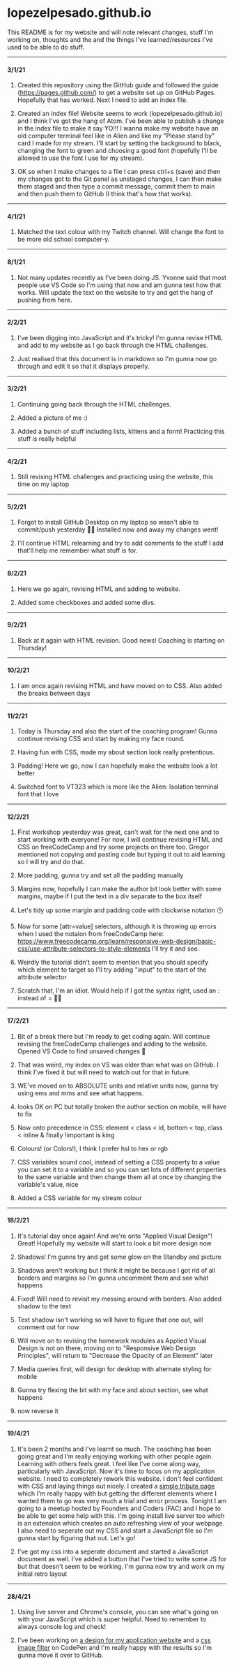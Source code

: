 # lopezelpesado.github.io

This README is for my website and will note relevant changes, stuff I'm working on, thoughts and the and the things I've learned/resources I've used to be able to do stuff.

---

#### 3/1/21

1. Created this repository using the GitHub guide and followed the guide (https://pages.github.com/) to get a website set up on GitHub Pages. Hopefully that has worked. Next I need to add an index file.

2. Created an index file! Website seems to work (lopezelpesado.github.io) and I think I've got the hang of Atom. I've been able to publish a change in the index file to make it say YO!!! I wanna make my website have an old computer terminal feel like in Alien and like my "Please stand by" card I made for my stream. I'll start by setting the background to black, changing the font to green and choosing a good font (hopefully I'll be allowed to use the font I use for my stream).

3. OK so when I make changes to a file I can press ctrl+s (save) and then my changes got to the Git panel as unstaged changes, I can then make them staged and then type a commit message, commit them to main and then push them to GitHub (I think that's how that works).

---

#### 4/1/21

1. Matched the text colour with my Twitch channel. Will change the font to be more old school computer-y.

---

#### 8/1/21

1. Not many updates recently as I've been doing JS. Yvonne said that most people use VS Code so I'm using that now and am gunna test how that works. Will update the text on the website to try and get the hang of pushing from here.

---

#### 2/2/21

1. I've been digging into JavaScript and it's tricky! I'm gunna revise HTML and add to my website as I go back through the HTML challenges.

2. Just realised that this document is in markdown so I'm gunna now go through and edit it so that it displays properly.

---

#### 3/2/21

1. Continuing going back through the HTML challenges.

2. Added a picture of me :)

3. Added a bunch of stuff including lists, kittens and a form! Practicing this stuff is really helpful

---

#### 4/2/21

1. Still revising HTML challenges and practicing using the website, this time on my laptop

---

#### 5/2/21

1. Forgot to install GitHub Desktop on my laptop so wasn't able to commit/push yesterday 🤦‍♂️ Installed now and away my changes went!

2. I'll continue HTML relearning and try to add comments to the stuff I add that'll help me remember what stuff is for.

---

#### 8/2/21

1. Here we go again, revising HTML and adding to website.

2. Added some checkboxes and added some divs.

---

#### 9/2/21

1. Back at it again with HTML revision. Good news! Coaching is starting on Thursday!

---

#### 10/2/21

1. I am once again revising HTML and have moved on to CSS. Also added the breaks between days

---

#### 11/2/21

1. Today is Thursday and also the start of the coaching program! Gunna continue revising CSS and start by making my face round.

2. Having fun with CSS, made my about section look really pretentious.

3. Padding! Here we go, now I can hopefully make the website look a lot better

4. Switched font to VT323 which is more like the Alien: Isolation terminal font that I love

---

#### 12/2/21

1. First workshop yesterday was great, can't wait for the next one and to start working with everyone! For now, I will continue revising HTML and CSS on freeCodeCamp and try some projects on there too. Gregor mentioned not copying and pasting code but typing it out to aid learning so I will try and do that.

2. More padding, gunna try and set all the padding manually

3. Margins now, hopefully I can make the author bit look better with some margins, maybe if I put the text in a div separate to the box itself

4. Let's tidy up some margin and padding code with clockwise notation 🕑

5. Now for some [attr=value] selectors, although it is throwing up errors when I used the notaion from freeCodeCamp here: https://www.freecodecamp.org/learn/responsive-web-design/basic-css/use-attribute-selectors-to-style-elements
I'll try it and see.

6. Weirdly the tutorial didn't seem to mention that you should specify which element to target so I'll try adding "input" to the start of the attribute selector

7. Scratch that, I'm an idiot. Would help if I got the syntax right, used an : instead of = 🤦‍♂️

---

#### 17/2/21

1. Bit of a break there but I'm ready to get coding again. Will continue revising the freeCodeCamp challenges and adding to the website. Opened VS Code to find unsaved changes 😬

2. That was weird, my index on VS was older than what was on GitHub. I think I've fixed it but will need to watch out for that in future.

3. WE've moved on to ABSOLUTE units and relative units now, gunna try using ems and mms and see what happens.

4. looks OK on PC but totally broken the author section on mobile, will have to fix

5. Now onto precedence in CSS: element < class < id, bottom < top, class < inline & finally !important is king

6. Colours! (or Colors!), I think I prefer hsl to hex or rgb

7. CSS variables sound cool, instead of setting a CSS property to a value you can set it to a variable and so you can set lots of different properties to the same variable and then
change them all at once by changing the variable's value, nice

8. Added a CSS variable for my stream colour

---

#### 18/2/21

1. It's tutorial day once again! And we're onto "Applied Visual Design"! Great! Hopefully my website will start to look a bit more design now

2. Shadows! I'm gunns try and get some glow on the Standby and picture

3. Shadows aren't working but I think it might be because I got rid of all borders and margins so I'm gunna uncomment them and see what happens

4. Fixed! Will need to revisit my messing around with borders. Also added shadow to the text

5. Text shadow isn't working so will have to figure that one out, will comment out for now

6. Will move on to revising the homework modules as Applied Visual Design is not on there, moving on to "Responsive Web Design Principles", will return to "Decrease the Opacity of an Element" later

7. Media queries first, will design for desktop with alternate styling for mobile

8. Gunna try flexing the bit with my face and about section, see what happens

9. now reverse it

---

#### 19/4/21

1. It's been 2 months and I've learnt so much. The coaching has been going great and I'm really enjoying working with other people again. Learning with others feels great. I feel like I've come along way, particularly with JavaScript. Now it's time to focus on my application website. I need to completely rework this website. I don't feel confident with CSS and laying things out nicely. I created a [simple tribute page](https://codepen.io/lopezelpesado/pen/ZELBbqv) which I'm really happy with but getting the different elements where I wanted them to go was very much a trial and error process. Tonight I am going to a meetup hosted by Founders and Coders (FAC) and I hope to be able to get some help with this. I'm going install live server too which is an extension which creates an auto refreshing view of your webpage. I also need to seperate out my CSS and start a JavaScript file so I'm gunna start by figuring that out. Let's go!

2. I've got my css into a seperate document and started a JavaScript document as well. I've added a button that I've tried to write some JS for but that doesn't seem to be working. I'm gunna now try and work on my initial retro layout

---

#### 28/4/21

1. Using live server and Chrome's console, you can see what's going on with your JavaScript which is super helpful. Need to remember to always console log and check!

2. I've been working on [a design for my application website](https://codepen.io/lopezelpesado/pen/MWJqGPe) and a [css image filter](https://codepen.io/lopezelpesado/pen/xxgQoMN) on CodePen and I'm really happy with the results so I'm gunna move it over to GitHub.